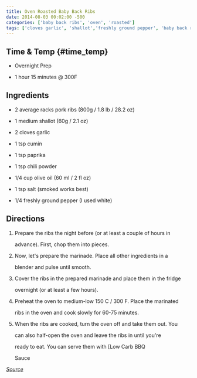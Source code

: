 ```yaml
---
title: Oven Roasted Baby Back Ribs
date: 2014-08-03 00:02:00 -500
categories: ['baby back ribs', 'oven', 'roasted']
tags: ['cloves garlic', 'shallot','freshly ground pepper', 'baby back ribs', 'overnight prep', 'chili powder', 'paprika', 'salt', 'olive oil', 'cumin']
---
```


## Time & Temp {#time_temp}



-   Overnight Prep

-   1 hour 15 minutes @ 300F



## Ingredients



-   2 average racks pork ribs (800g / 1.8 lb / 28.2 oz)

-   1 medium shallot (60g / 2.1 oz)

-   2 cloves garlic

-   1 tsp cumin

-   1 tsp paprika

-   1 tsp chili powder

-   1/4 cup olive oil (60 ml / 2 fl oz)

-   1 tsp salt (smoked works best)

-   1/4 freshly ground pepper (I used white)



## Directions



1.  Prepare the ribs the night before (or at least a couple of hours in

    advance). First, chop them into pieces.

2.  Now, let\'s prepare the marinade. Place all other ingredients in a

    blender and pulse until smooth.

3.  Cover the ribs in the prepared marinade and place them in the fridge

    overnight (or at least a few hours).

4.  Preheat the oven to medium-low 150 C / 300 F. Place the marinated

    ribs in the oven and cook slowly for 60-75 minutes.

5.  When the ribs are cooked, turn the oven off and take them out. You

    can also half-open the oven and leave the ribs in until you\'re

    ready to eat. You can serve them with [Low Carb BBQ

    Sauce



*[Source](http://ketodietapp.com/Blog/post/2013/06/13/BBQ-Pork-Ribs-Perfect-Recipe-for-Fathers-Day)*

